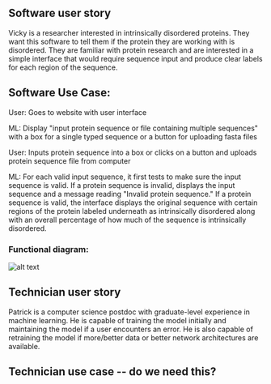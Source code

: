 ## Software user story

Vicky is a researcher interested in intrinsically disordered proteins. They want this software
to tell them if the protein they are working with is disordered. They are familiar with protein
research and are interested in a simple interface that would require sequence input and produce
clear labels for each region of the sequence.


## Software Use Case:

User: Goes to website with user interface

ML: Display "input protein sequence or file containing multiple sequences" with a box for a
single typed sequence or a button for uploading fasta files

User: Inputs protein sequence into a box or clicks on a button and uploads protein sequence file
from computer

ML: For each valid input sequence, it first tests to make sure the input sequence is valid.
    If a protein sequence is invalid, displays the input sequence and a message reading "Invalid
    protein sequence." If a protein sequence is valid, the interface displays the original sequence with certain regions of the
    protein labeled underneath as intrinsically disordered along with an overall percentage of
    how much of the sequence is intrinsically disordered.

### Functional diagram:
![alt text](https://github.com/Intrinsically-Disordered/main-project/blob/main/doc/chart.jpg?raw=True)


## Technician user story
Patrick is a computer science postdoc with graduate-level experience in machine learning. He is
capable of training the model initially and maintaining the model if a user encounters an error.
He is also capable of retraining the model if more/better data or better network architectures
are available.


## Technician use case -- do we need this?
